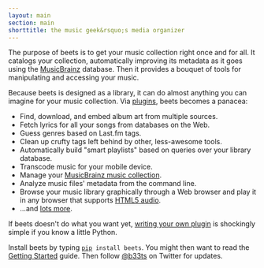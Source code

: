 ```yaml
---
layout: main
section: main
shorttitle: the music geek&rsquo;s media organizer
---
```

The purpose of beets is to get your music collection right once and for all. It
catalogs your collection, automatically improving its metadata as it goes using
the [MusicBrainz][] database. Then it provides a bouquet of tools for
manipulating and accessing your music.

[MusicBrainz]: http://musicbrainz.org/

Because beets is designed as a library, it can do almost anything you can
imagine for your music collection. Via [plugins][], beets becomes a panacea:

[plugins]: http://beets.readthedocs.org/page/plugins/

* Find, download, and embed album art from multiple sources.
* Fetch lyrics for all your songs from databases on the Web.
* Guess genres based on Last.fm tags.
* Clean up crufty tags left behind by other, less-awesome tools.
* Automatically build "smart playlists" based on queries over your library
  database.
* Transcode music for your mobile device.
* Manage your [MusicBrainz music collection][coll].
* Analyze music files' metadata from the command line.
* Browse your music library graphically through a Web browser and play it in
  any browser that supports [HTML5 audio][].
* ...and [lots more][plugins].

[HTML5 audio]: http://www.w3.org/TR/html-markup/audio.html
[coll]: http://wiki.musicbrainz.org/Collections

If beets doesn't do what you want yet, [writing your own plugin][writing] is
shockingly simple if you know a little Python.

[writing]: http://beets.readthedocs.org/page/plugins/writing.html
    
<p class="teaser">Install beets by typing
<code><a href="http://pip.openplans.org/">pip</a> install beets</code>.
You might then want to read the
<a href="http://beets.readthedocs.org/page/guides/main.html">Getting
Started</a> guide. Then follow
<a href="http://twitter.com/b33ts">@b33ts</a>
on Twitter for updates.</p>
